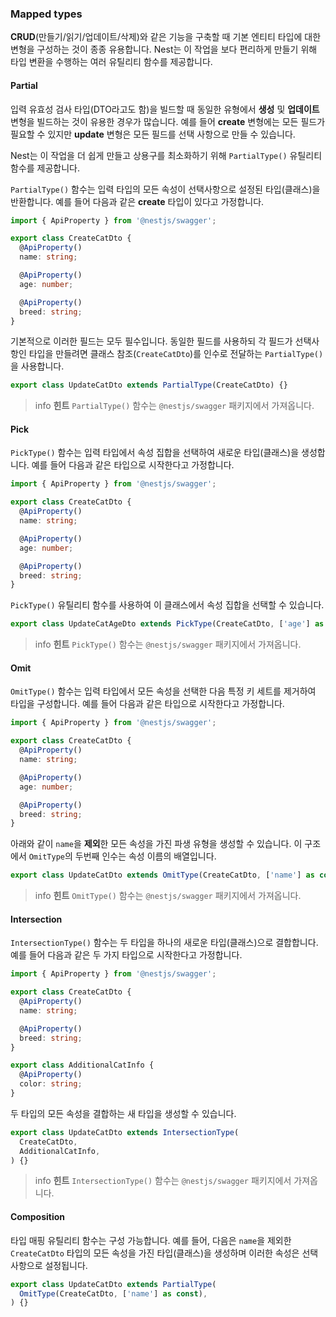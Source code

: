 ### Mapped types

**CRUD**(만들기/읽기/업데이트/삭제)와 같은 기능을 구축할 때 기본 엔티티 타입에 대한 변형을 구성하는 것이 종종 유용합니다. Nest는 이 작업을 보다 편리하게 만들기 위해 타입 변환을 수행하는 여러 유틸리티 함수를 제공합니다.

#### Partial

입력 유효성 검사 타입(DTO라고도 함)을 빌드할 때 동일한 유형에서 **생성** 및 **업데이트** 변형을 빌드하는 것이 유용한 경우가 많습니다. 예를 들어 **create** 변형에는 모든 필드가 필요할 수 있지만 **update** 변형은 모든 필드를 선택 사항으로 만들 수 있습니다.

Nest는 이 작업을 더 쉽게 만들고 상용구를 최소화하기 위해 `PartialType()` 유틸리티 함수를 제공합니다.

`PartialType()` 함수는 입력 타입의 모든 속성이 선택사항으로 설정된 타입(클래스)을 반환합니다. 예를 들어 다음과 같은 **create** 타입이 있다고 가정합니다.

```typescript
import { ApiProperty } from '@nestjs/swagger';

export class CreateCatDto {
  @ApiProperty()
  name: string;

  @ApiProperty()
  age: number;

  @ApiProperty()
  breed: string;
}
```

기본적으로 이러한 필드는 모두 필수입니다. 동일한 필드를 사용하되 각 필드가 선택사항인 타입을 만들려면 클래스 참조(`CreateCatDto`)를 인수로 전달하는 `PartialType()`을 사용합니다.

```typescript
export class UpdateCatDto extends PartialType(CreateCatDto) {}
```

> info **힌트** `PartialType()` 함수는 `@nestjs/swagger` 패키지에서 가져옵니다.

#### Pick

`PickType()` 함수는 입력 타입에서 속성 집합을 선택하여 새로운 타입(클래스)을 생성합니다. 예를 들어 다음과 같은 타입으로 시작한다고 가정합니다.

```typescript
import { ApiProperty } from '@nestjs/swagger';

export class CreateCatDto {
  @ApiProperty()
  name: string;

  @ApiProperty()
  age: number;

  @ApiProperty()
  breed: string;
}
```

`PickType()` 유틸리티 함수를 사용하여 이 클래스에서 속성 집합을 선택할 수 있습니다.

```typescript
export class UpdateCatAgeDto extends PickType(CreateCatDto, ['age'] as const) {}
```

> info **힌트** `PickType()` 함수는 `@nestjs/swagger` 패키지에서 가져옵니다.

#### Omit

`OmitType()` 함수는 입력 타입에서 모든 속성을 선택한 다음 특정 키 세트를 제거하여 타입을 구성합니다. 예를 들어 다음과 같은 타입으로 시작한다고 가정합니다.

```typescript
import { ApiProperty } from '@nestjs/swagger';

export class CreateCatDto {
  @ApiProperty()
  name: string;

  @ApiProperty()
  age: number;

  @ApiProperty()
  breed: string;
}
```

아래와 같이 `name`을 **제외**한 모든 속성을 가진 파생 유형을 생성할 수 있습니다. 이 구조에서 `OmitType`의 두번째 인수는 속성 이름의 배열입니다.

```typescript
export class UpdateCatDto extends OmitType(CreateCatDto, ['name'] as const) {}
```

> info **힌트** `OmitType()` 함수는 `@nestjs/swagger` 패키지에서 가져옵니다.

#### Intersection

`IntersectionType()` 함수는 두 타입을 하나의 새로운 타입(클래스)으로 결합합니다. 예를 들어 다음과 같은 두 가지 타입으로 시작한다고 가정합니다.

```typescript
import { ApiProperty } from '@nestjs/swagger';

export class CreateCatDto {
  @ApiProperty()
  name: string;

  @ApiProperty()
  breed: string;
}

export class AdditionalCatInfo {
  @ApiProperty()
  color: string;
}
```

두 타입의 모든 속성을 결합하는 새 타입을 생성할 수 있습니다.

```typescript
export class UpdateCatDto extends IntersectionType(
  CreateCatDto,
  AdditionalCatInfo,
) {}
```

> info **힌트** `IntersectionType()` 함수는 `@nestjs/swagger` 패키지에서 가져옵니다.

#### Composition

타입 매핑 유틸리티 함수는 구성 가능합니다. 예를 들어, 다음은 `name`을 제외한 `CreateCatDto` 타입의 모든 속성을 가진 타입(클래스)을 생성하며 이러한 속성은 선택사항으로 설정됩니다.

```typescript
export class UpdateCatDto extends PartialType(
  OmitType(CreateCatDto, ['name'] as const),
) {}
```
